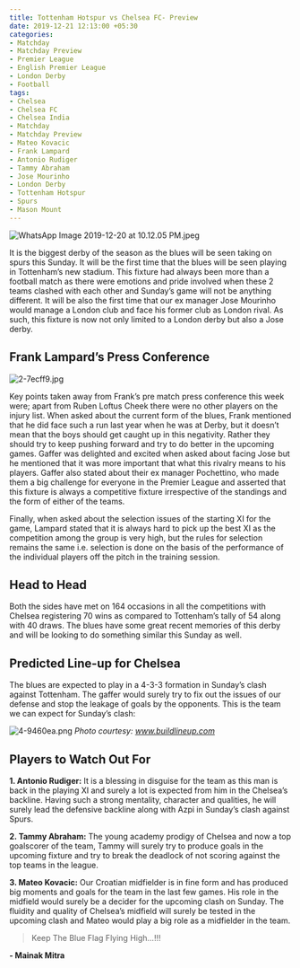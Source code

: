 ```yaml
---
title: Tottenham Hotspur vs Chelsea FC- Preview
date: 2019-12-21 12:13:00 +05:30
categories:
- Matchday
- Matchday Preview
- Premier League
- English Premier League
- London Derby
- Football
tags:
- Chelsea
- Chelsea FC
- Chelsea India
- Matchday
- Matchday Preview
- Mateo Kovacic
- Frank Lampard
- Antonio Rudiger
- Tammy Abraham
- Jose Mourinho
- London Derby
- Tottenham Hotspur
- Spurs
- Mason Mount
---
```


![WhatsApp Image 2019-12-20 at 10.12.05 PM.jpeg](/uploads/WhatsApp%20Image%202019-12-20%20at%2010.12.05%20PM.jpeg)

It is the biggest derby of the season as the blues will be seen taking on spurs this Sunday. It will be the first time that the blues will be seen playing in Tottenham’s new stadium. This fixture had always been more than a football match as there were emotions and pride involved when these 2 teams clashed with each other and Sunday’s game will not be anything different. It will be also the first time that our ex manager Jose Mourinho would manage a London club and face his former club as London rival. As such, this fixture is now not only limited to a London derby but also a Jose derby.

## Frank Lampard’s Press Conference

![2-7ecff9.jpg](/uploads/2-7ecff9.jpg)

Key points taken away from Frank’s pre match press conference this week were; apart from Ruben Loftus Cheek there were no other players on the injury list. When asked about the current form of the blues, Frank mentioned that he did face such a run last year when he was at Derby, but it doesn’t mean that the boys should get caught up in this negativity. Rather they should try to keep pushing forward and try to do better in the upcoming games. Gaffer was delighted and excited when asked about facing Jose but he mentioned that it was more important that what this rivalry means to his players. Gaffer also stated about their ex manager Pochettino, who made them a big challenge for everyone in the Premier League and asserted that this fixture is always a competitive fixture irrespective of the standings and the form of either of the teams.

Finally, when asked about the selection issues of the starting XI for the game, Lampard stated that it is always hard to pick up the best XI as the competition among the group is very high, but the rules for selection remains the same i.e. selection is done on the basis of the performance of the individual players off the pitch in the training session.

## Head to Head

Both the sides have met on 164 occasions in all the competitions with Chelsea registering 70 wins as compared to Tottenham’s tally of 54 along with 40 draws. The blues have some great recent memories of this derby and will be looking to do something similar this Sunday as well.

## Predicted Line-up for Chelsea

The blues are expected to play in a 4-3-3 formation in Sunday’s clash against Tottenham. The gaffer would surely try to fix out the issues of our defense and stop the leakage of goals by the opponents. This is the team we can expect for Sunday’s clash:

![4-9460ea.png](/uploads/4-9460ea.png) *Photo courtesy: www.buildlineup.com*

## Players to Watch Out For

**1. Antonio Rudiger:** It is a blessing in disguise for the team as this man is back in the playing XI and surely a lot is expected from him in the Chelsea’s backline. Having such a strong mentality, character and qualities, he will surely lead the defensive backline along with Azpi in Sunday’s clash against Spurs.

**2. Tammy Abraham:** The young academy prodigy of Chelsea and now a top goalscorer of the team, Tammy will surely try to produce goals in the upcoming fixture and try to break the deadlock of not scoring against the top teams in the league.

**3. Mateo Kovacic:** Our Croatian midfielder is in fine form and has produced big moments and goals for the team in the last few games. His role in the midfield would surely be a decider for the upcoming clash on Sunday. The fluidity and quality of Chelsea’s midfield will surely be tested in the upcoming clash and Mateo would play a big role as a midfielder in the team.

> Keep The Blue Flag Flying High…!!!

**- Mainak Mitra**